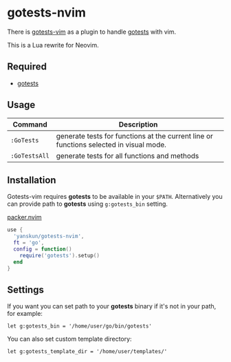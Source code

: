 # gotests-nvim

There is [gotests-vim](https://github.com/buoto/gotests-vim) as a plugin to handle [gotests](https://github.com/cweill/gotests) with vim.

This is a Lua rewrite for Neovim.

## Required

- [gotests](https://github.com/cweill/gotests)

## Usage

Command|Description
--|--
`:GoTests`| generate tests for functions at the current line or functions selected in visual mode.
`:GoTestsAll`| generate tests for all functions and methods

## Installation
Gotests-vim requires **gotests** to be available in your `$PATH`. Alternatively you
can provide path to **gotests** using `g:gotests_bin` setting.

[packer.nvim](https://github.com/wbthomason/packer.nvim)

```lua
use {
  'yanskun/gotests-nvim',
  ft = 'go',
  config = function()
    require('gotests').setup()
  end
}
```

## Settings
If you want you can set path to your **gotests** binary if it's not in your path, for example:

    let g:gotests_bin = '/home/user/go/bin/gotests'

You can also set custom template directory:

    let g:gotests_template_dir = '/home/user/templates/'
